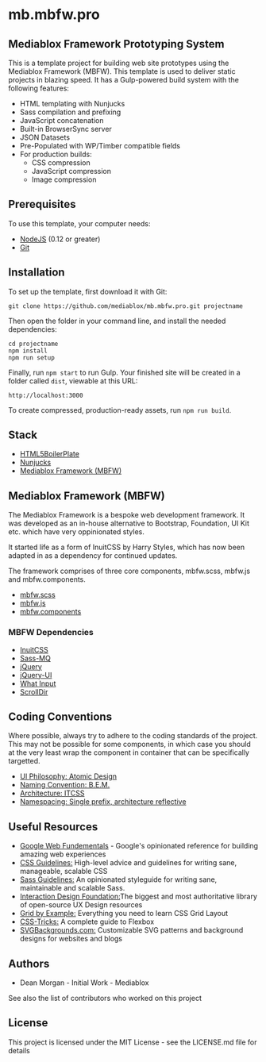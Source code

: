 # mb.mbfw.pro
## Mediablox Framework Prototyping System

This is a template project for building web site prototypes using the Mediablox Framework (MBFW). This template is used to deliver static projects in blazing speed. It has a Gulp-powered build system with the following features:

- HTML templating with Nunjucks
- Sass compilation and prefixing
- JavaScript concatenation
- Built-in BrowserSync server
- JSON Datasets
- Pre-Populated with WP/Timber compatible fields
- For production builds:
  - CSS compression
  - JavaScript compression
  - Image compression

## Prerequisites

To use this template, your computer needs:

- [NodeJS](https://nodejs.org/en/) (0.12 or greater)
- [Git](https://git-scm.com/)

## Installation

To set up the template, first download it with Git:

```
git clone https://github.com/mediablox/mb.mbfw.pro.git projectname
```

Then open the folder in your command line, and install the needed dependencies:

```
cd projectname
npm install
npm run setup
```

Finally, run `npm start` to run Gulp. Your finished site will be created in a folder called `dist`, viewable at this URL:

```
http://localhost:3000
```

To create compressed, production-ready assets, run `npm run build`.

## Stack

- [HTML5BoilerPlate](https://html5boilerplate.com/)
- [Nunjucks](https://mozilla.github.io/nunjucks/)
- [Mediablox Framework (MBFW)](https://github.com/mediablox/mb.mbfw)

## Mediablox Framework (MBFW)

The Mediablox Framework is a bespoke web development framework. It was developed as an in-house alternative to Bootstrap, Foundation, UI Kit etc. which have very oppinionated styles.

It started life as a form of InuitCSS by Harry Styles, which has now been adapted in as a dependency for continued updates.

The framework comprises of three core components, mbfw.scss, mbfw.js and mbfw.components.

- [mbfw.scss](https://github.com/mediablox/mb.mbfw.scss)
- [mbfw.js](https://github.com/mediablox/mb.mbfw.js)
- [mbfw.components](https://github.com/mediablox/mb.mbfw.components)

### MBFW Dependencies

- [InuitCSS](https://github.com/inuitcss/inuitcss)
- [Sass-MQ](https://github.com/sass-mq/sass-mq)
- [jQuery](https://jquery.com/)
- [jQuery-UI](https://jqueryui.com/)
- [What Input](https://ten1seven.github.io/what-input/)
- [ScrollDir](https://scrolldir.com/)

## Coding Conventions

Where possible, always try to adhere to the coding standards of the project. This may not be possible for some components, in which case you should at the very least wrap the component in container that can be specifically targetted.

- [UI Philosophy: Atomic Design](http://bradfrost.com/blog/post/atomic-web-design/)
- [Naming Convention: B.E.M.](https://css-tricks.com/bem-101/)
- [Architecture: ITCSS](https://github.com/inuitcss/inuitcss/blob/develop/README.md#css-directory-structure)
- [Namespacing: Single prefix, architecture reflective](https://csswizardry.com/2015/03/more-transparent-ui-code-with-namespaces/)

## Useful Resources

- [Google Web Fundementals](https://developers.google.com/web/fundamentals/) - Google's opinionated reference for building amazing web experiences
- [CSS Guidelines:](https://cssguidelin.es/) High-level advice and guidelines for writing sane, manageable, scalable CSS
- [Sass Guidelines:](https://sass-guidelin.es/) An opinionated styleguide for writing sane, maintainable and scalable Sass.
- [Interaction Design Foundation:](https://www.interaction-design.org/literature/)The biggest and most authoritative library of open-source UX Design resources
- [Grid by Example:](https://gridbyexample.com/) Everything you need to learn CSS Grid Layout
- [CSS-Tricks:](https://css-tricks.com/snippets/css/a-guide-to-flexbox/) A complete guide to Flexbox
- [SVGBackgrounds.com:](https://www.svgbackgrounds.com/) Customizable SVG patterns and background designs for websites and blogs

## Authors

- Dean Morgan - Initial Work - Mediablox

See also the list of contributors who worked on this project

## License

This project is licensed under the MIT License - see the LICENSE.md file for details
